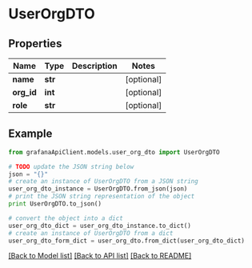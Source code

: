 # UserOrgDTO


## Properties
Name | Type | Description | Notes
------------ | ------------- | ------------- | -------------
**name** | **str** |  | [optional] 
**org_id** | **int** |  | [optional] 
**role** | **str** |  | [optional] 

## Example

```python
from grafanaApiClient.models.user_org_dto import UserOrgDTO

# TODO update the JSON string below
json = "{}"
# create an instance of UserOrgDTO from a JSON string
user_org_dto_instance = UserOrgDTO.from_json(json)
# print the JSON string representation of the object
print UserOrgDTO.to_json()

# convert the object into a dict
user_org_dto_dict = user_org_dto_instance.to_dict()
# create an instance of UserOrgDTO from a dict
user_org_dto_form_dict = user_org_dto.from_dict(user_org_dto_dict)
```
[[Back to Model list]](../README.md#documentation-for-models) [[Back to API list]](../README.md#documentation-for-api-endpoints) [[Back to README]](../README.md)



